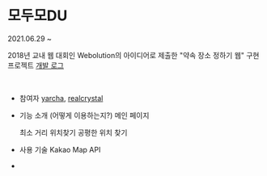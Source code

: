 # 모두모DU

2021.06.29 ~

2018년 교내 웹 대회인 Webolution의 아이디어로 제출한 "약속 장소 정하기 웹" 구현 프로젝트
[개발 로그](progress.md)

<br/>

* 참여자
  [yarcha](), [realcrystal]()

* 기능 소개 (어떻게 이용하는지?)
  메인 페이지

  최소 거리 위치찾기
  공평한 위치 찾기

* 사용 기술
  Kakao Map API

* 